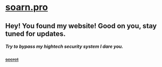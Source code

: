 # [soarn.pro](soarn.pro)

## Hey! You found my website! Good on you, stay tuned for updates.
##### Try to bypass my hightech security system I dare you.
~~[secret](secret)~~
